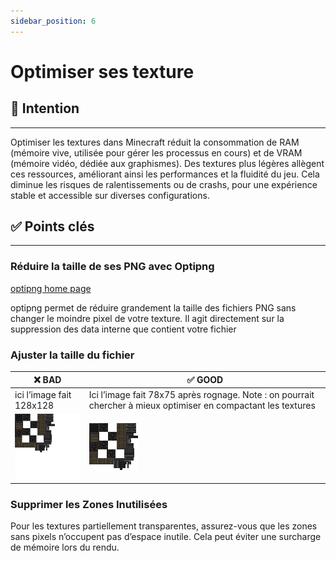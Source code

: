 ```yaml
---
sidebar_position: 6
---
```


# Optimiser ses texture

## 🎯 Intention

---

Optimiser les textures dans Minecraft réduit la consommation de RAM (mémoire vive, utilisée pour gérer les processus en cours) et de VRAM (mémoire vidéo, dédiée aux graphismes). Des textures plus légères allègent ces ressources, améliorant ainsi les performances et la fluidité du jeu. Cela diminue les risques de ralentissements ou de crashs, pour une expérience stable et accessible sur diverses configurations.

## ✅ Points clés

---

### Réduire la taille de ses PNG avec Optipng

[optipng home page](https://optipng.sourceforge.net/)

optipng permet de réduire grandement la taille des fichiers PNG sans changer le moindre pixel de votre texture. Il agit directement sur la suppression des data interne que contient votre fichier

### Ajuster la taille du fichier

| ❌ BAD | ✅ GOOD |
|--------|---------|
|  ici l’image fait 128x128 | Ici l’image fait 78x75 après rognage. Note : on pourrait chercher à mieux optimiser en compactant les textures  |
| ![texture_non_optimiser.png](./assets/optimiser-ses-textures/non_opti.png) |  ![texture_optimiser.png](./assets/optimiser-ses-textures/opti.png) |

### **Supprimer les Zones Inutilisées**

Pour les textures partiellement transparentes, assurez-vous que les zones sans pixels n’occupent pas d’espace inutile. Cela peut éviter une surcharge de mémoire lors du rendu.
